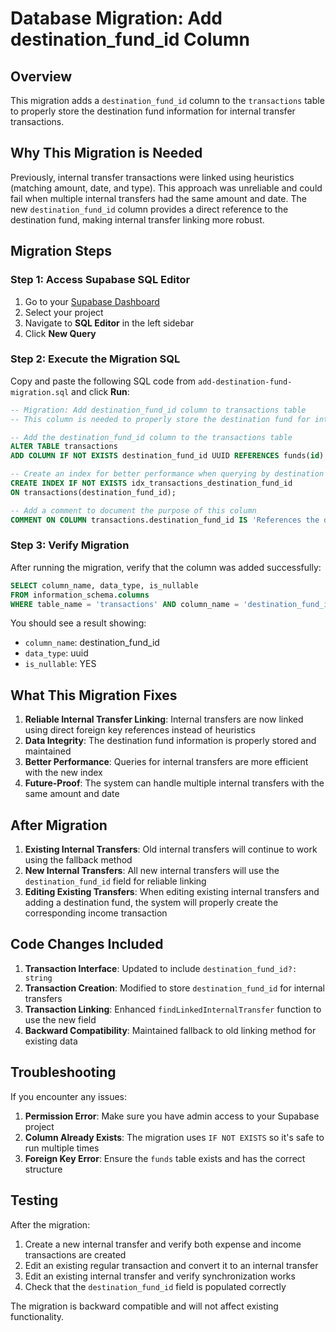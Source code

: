 # Database Migration: Add destination_fund_id Column

## Overview
This migration adds a `destination_fund_id` column to the `transactions` table to properly store the destination fund information for internal transfer transactions.

## Why This Migration is Needed
Previously, internal transfer transactions were linked using heuristics (matching amount, date, and type). This approach was unreliable and could fail when multiple internal transfers had the same amount and date. The new `destination_fund_id` column provides a direct reference to the destination fund, making internal transfer linking more robust.

## Migration Steps

### Step 1: Access Supabase SQL Editor
1. Go to your [Supabase Dashboard](https://supabase.com/dashboard)
2. Select your project
3. Navigate to **SQL Editor** in the left sidebar
4. Click **New Query**

### Step 2: Execute the Migration SQL
Copy and paste the following SQL code from `add-destination-fund-migration.sql` and click **Run**:

```sql
-- Migration: Add destination_fund_id column to transactions table
-- This column is needed to properly store the destination fund for internal transfers

-- Add the destination_fund_id column to the transactions table
ALTER TABLE transactions 
ADD COLUMN IF NOT EXISTS destination_fund_id UUID REFERENCES funds(id) ON DELETE SET NULL;

-- Create an index for better performance when querying by destination fund
CREATE INDEX IF NOT EXISTS idx_transactions_destination_fund_id 
ON transactions(destination_fund_id);

-- Add a comment to document the purpose of this column
COMMENT ON COLUMN transactions.destination_fund_id IS 'References the destination fund for internal transfer transactions';
```

### Step 3: Verify Migration
After running the migration, verify that the column was added successfully:

```sql
SELECT column_name, data_type, is_nullable 
FROM information_schema.columns 
WHERE table_name = 'transactions' AND column_name = 'destination_fund_id';
```

You should see a result showing:
- `column_name`: destination_fund_id
- `data_type`: uuid
- `is_nullable`: YES

## What This Migration Fixes

1. **Reliable Internal Transfer Linking**: Internal transfers are now linked using direct foreign key references instead of heuristics
2. **Data Integrity**: The destination fund information is properly stored and maintained
3. **Better Performance**: Queries for internal transfers are more efficient with the new index
4. **Future-Proof**: The system can handle multiple internal transfers with the same amount and date

## After Migration

1. **Existing Internal Transfers**: Old internal transfers will continue to work using the fallback method
2. **New Internal Transfers**: All new internal transfers will use the `destination_fund_id` field for reliable linking
3. **Editing Existing Transfers**: When editing existing internal transfers and adding a destination fund, the system will properly create the corresponding income transaction

## Code Changes Included

1. **Transaction Interface**: Updated to include `destination_fund_id?: string`
2. **Transaction Creation**: Modified to store `destination_fund_id` for internal transfers
3. **Transaction Linking**: Enhanced `findLinkedInternalTransfer` function to use the new field
4. **Backward Compatibility**: Maintained fallback to old linking method for existing data

## Troubleshooting

If you encounter any issues:

1. **Permission Error**: Make sure you have admin access to your Supabase project
2. **Column Already Exists**: The migration uses `IF NOT EXISTS` so it's safe to run multiple times
3. **Foreign Key Error**: Ensure the `funds` table exists and has the correct structure

## Testing

After the migration:

1. Create a new internal transfer and verify both expense and income transactions are created
2. Edit an existing regular transaction and convert it to an internal transfer
3. Edit an existing internal transfer and verify synchronization works
4. Check that the `destination_fund_id` field is populated correctly

The migration is backward compatible and will not affect existing functionality.